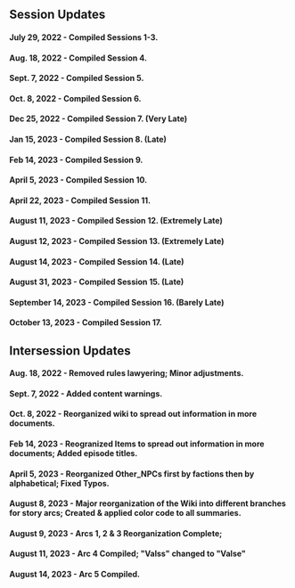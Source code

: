 ## Session Updates

#### July 29, 2022 - Compiled Sessions 1-3.

#### Aug. 18, 2022 - Compiled Session 4. 

#### Sept. 7, 2022 - Compiled Session 5.

#### Oct. 8, 2022 - Compiled Session 6.

#### Dec 25, 2022 - Compiled Session 7. (Very Late)

#### Jan 15, 2023 - Compiled Session 8. (Late)

#### Feb 14, 2023 - Compiled Session 9.

#### April 5, 2023 - Compiled Session 10.

#### April 22, 2023 - Compiled Session 11.

#### August 11, 2023 - Compiled Session 12. (Extremely Late)

#### August 12, 2023 - Compiled Session 13. (Extremely Late)

#### August 14, 2023 - Compiled Session 14. (Late)

#### August 31, 2023 - Compiled Session 15. (Late)

#### September 14, 2023 - Compiled Session 16. (Barely Late)

#### October 13, 2023 - Compiled Session 17.

## Intersession Updates

#### Aug. 18, 2022 - Removed rules lawyering; Minor adjustments.

#### Sept. 7, 2022 - Added content warnings.

#### Oct. 8, 2022 - Reorganized wiki to spread out information in more documents.

#### Feb 14, 2023 - Reogranized Items to spread out information in more documents; Added episode titles.

#### April 5, 2023 - Reorganized Other_NPCs first by factions then by alphabetical; Fixed Typos.

#### August 8, 2023 - Major reorganization of the Wiki into different branches for story arcs; Created & applied color code to all summaries.

#### August 9, 2023 - Arcs 1, 2 & 3 Reorganization Complete;

#### August 11, 2023 - Arc 4 Compiled; "Valss" changed to "Valse"

#### August 14, 2023 - Arc 5 Compiled.
